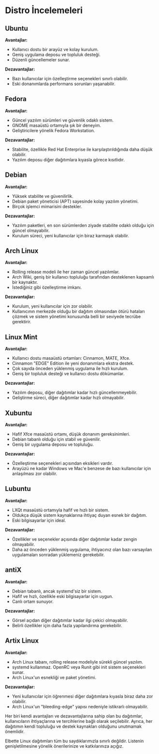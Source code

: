 # Distro İncelemeleri

## Ubuntu

**Avantajlar:**

* Kullanıcı dostu bir arayüz ve kolay kurulum.
* Geniş uygulama deposu ve topluluk desteği.
* Düzenli güncellemeler sunar.

**Dezavantajlar:**

* Bazı kullanıcılar için özelleştirme seçenekleri sınırlı olabilir.
* Eski donanımlarda performans sorunları yaşanabilir.

## Fedora

**Avantajlar:**

* Güncel yazılım sürümleri ve güvenlik odaklı sistem.
* GNOME masaüstü ortamıyla şık bir deneyim.
* Geliştiricilere yönelik Fedora Workstation.

**Dezavantajlar:**

* Stabilite, özellikle Red Hat Enterprise ile karşılaştırıldığında daha düşük olabilir.
* Yazılım deposu diğer dağıtımlara kıyasla görece kısıtlıdır.

## Debian

**Avantajlar:**

* Yüksek stabilite ve güvenilirlik.
* Debian paket yöneticisi (APT) sayesinde kolay yazılım yönetimi.
* Birçok işlemci mimarisini destekler.

**Dezavantajlar:**

* Yazılım paketleri, en son sürümlerden ziyade stabilite odaklı olduğu için güncel olmayabilir.
* Kurulum süreci, yeni kullanıcılar için biraz karmaşık olabilir.

## Arch Linux

**Avantajlar:**

* Rolling release modeli ile her zaman güncel yazılımlar.
* Arch Wiki, geniş bir kullanıcı topluluğu tarafından desteklenen kapsamlı bir kaynaktır.
* İstediğiniz gibi özelleştirme imkanı.

**Dezavantajlar:**

* Kurulum, yeni kullanıcılar için zor olabilir.
* Kullanıcının merkezde olduğu bir dağıtım olmasından ötürü hataları çözmek ve sistem yönetimi konusunda belli bir seviyede tecrübe gerektirir.

## Linux Mint

**Avantajlar:**

* Kullanıcı dostu masaüstü ortamları: Cinnamon, MATE, Xfce.
* Cinnamon "EDGE" Edition ile yeni donanımlara ekstra destek.
* Çok sayıda önceden yüklenmiş uygulama ile hızlı kurulum.
* Geniş bir topluluk desteği ve kullanıcı dostu dökümanlar.

**Dezavantajlar:**

* Yazılım deposu, diğer dağıtımlar kadar hızlı güncellenmeyebilir.
* Geliştirme süreci, diğer dağıtımlar kadar hızlı olmayabilir.

## Xubuntu

**Avantajlar:**

- Hafif Xfce masaüstü ortamı, düşük donanım gereksinimleri.
- Debian tabanlı olduğu için stabil ve güvenilir.
- Geniş bir uygulama deposu ve topluluğu.

**Dezavantajlar:**

- Özelleştirme seçenekleri açısından eksikleri vardır.
- Arayüzü ne kadar Windows ve Mac'e benzese de bazı kullanıcılar için anlaşılması zor olabilir.

## Lubuntu

**Avantajlar:**

- LXQt masaüstü ortamıyla hafif ve hızlı bir sistem.
- Oldukça düşük sistem kaynaklarına ihtiyaç duyan esnek bir dağıtım.
- Eski bilgisayarlar için ideal.

**Dezavantajlar:**

- Özellikler ve seçenekler açısında diğer dağıtımlar kadar zengin olmayabilir.
- Daha az önceden yüklenmiş uygulama, ihtiyacınız olan bazı varsayılan uygulamaları sonradan yüklemeniz gerekebilir.

## antiX

**Avantajlar:**

- Debian tabanlı, ancak systemd'siz bir sistem.
- Hafif ve hızlı, özellikle eski bilgisayarlar için uygun.
- Canlı ortam sunuyor.

**Dezavantajlar:**

- Görsel açıdan diğer dağıtımlar kadar ilgi çekici olmayabilir.
- Belirli özellikler için daha fazla yapılandırma gerekebilir.

## Artix Linux

**Avantajlar:**

- Arch Linux tabanı, rolling release modeliyle sürekli güncel yazılım.
- systemd kullanmaz. OpenRC veya Runit gibi init sistem seçenekleri sunar.
- Arch Linux'un esnekliği ve paket yönetimi.

**Dezavantajlar:**

- Yeni kullanıcılar için öğrenmesi diğer dağıtımlara kıyasla biraz daha zor olabilir.
- Arch Linux'un "bleeding-edge" yapısı nedeniyle istikrarlı olmayabilir.

Her biri kendi avantajları ve dezavantajlarına sahip olan bu dağıtımlar, kullanıcıların ihtiyaçlarına ve tercihlerine bağlı olarak seçilebilir. Ayrıca, her dağıtımın kendi topluluğu ve destek kaynakları olduğunu unutmamak önemlidir.

Elbette Linux dağıtımları tüm bu saydıklarımızla sınırlı değildir. Listenin genişletilmesine yönelik önerilerinize ve katkılarınıza açığız.
